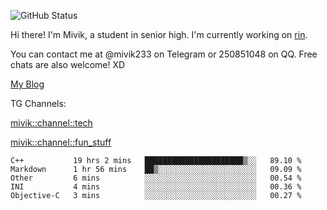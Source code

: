 ![GitHub Status](https://github-readme-stats.vercel.app/api?show_icons=true&username=Mivik)

Hi there! I'm Mivik, a student in senior high. I'm currently working on [rin](https://github.com/Mivik/rin).

You can contact me at @mivik233 on Telegram or 250851048 on QQ. Free chats are also welcome! XD

[My Blog](https://mivik.gitee.io)

TG Channels:

[mivik::channel::tech](https://t.me/mivik_channel_tech/)

[mivik::channel::fun_stuff](https://t.me/mivik_channel_fun_stuff/)

<!--START_SECTION:waka-->
```text
C++           19 hrs 2 mins   ██████████████████████▒░░   89.10 % 
Markdown      1 hr 56 mins    ██▒░░░░░░░░░░░░░░░░░░░░░░   09.09 % 
Other         6 mins          ░░░░░░░░░░░░░░░░░░░░░░░░░   00.54 % 
INI           4 mins          ░░░░░░░░░░░░░░░░░░░░░░░░░   00.36 % 
Objective-C   3 mins          ░░░░░░░░░░░░░░░░░░░░░░░░░   00.27 % 
```
<!--END_SECTION:waka-->
